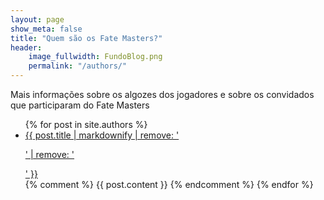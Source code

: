 ```yaml
---
layout: page
show_meta: false
title: "Quem são os Fate Masters?"
header:
    image_fullwidth: FundoBlog.png
    permalink: "/authors/"
---
```


Mais informações sobre os algozes dos jogadores e sobre os convidados que participaram do Fate Masters

<ul>
    {% for post in site.authors %}
    <li><a href="{{ post.url }}">{{ post.title | markdownify | remove: '<p>' | remove: '</p>' }}</a></li>
{% comment %}
{{ post.content }}
{% endcomment %}
    {% endfor %}
</ul>

